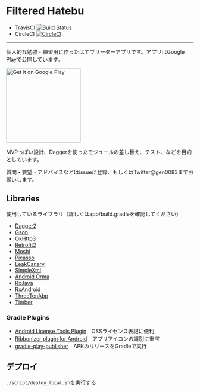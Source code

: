 Filtered Hatebu
===============

- TravisCI [![Build Status](https://travis-ci.org/gen0083/FilteredHatebu.svg?branch=develop)](https://travis-ci.org/gen0083/FilteredHatebu)
- CircleCI [![CircleCI](https://circleci.com/gh/gen0083/FilteredHatebu/tree/develop.svg?style=svg)](https://circleci.com/gh/gen0083/FilteredHatebu/tree/develop)

---

個人的な勉強・練習用に作ったはてブリーダーアプリです。アプリはGoogle Playで公開しています。

<a href='https://play.google.com/store/apps/details?id=jp.gcreate.product.filteredhatebu&utm_source=global_co&utm_medium=prtnr&utm_content=Mar2515&utm_campaign=PartBadge&pcampaignid=MKT-Other-global-all-co-prtnr-py-PartBadge-Mar2515-1'><img width="200" alt='Get it on Google Play' src='https://play.google.com/intl/en_us/badges/images/generic/en_badge_web_generic.png'/></a>

MVPっぽい設計、Daggerを使ったモジュールの差し替え、テスト、などを目的としています。

質問・要望・アドバイスなどはissueに登録、もしくはTwitter@gen0083までお願いします。

## Libraries

使用しているライブラリ（詳しくはapp/build.gradleを確認してください）

- [Dagger2](https://github.com/google/dagger)
- [Gson](https://github.com/google/gson)
- [OkHttp3](https://github.com/square/okhttp)
- [Retrofit2](https://github.com/square/retrofit)
- [Moshi](https://github.com/square/moshi)
- [Picasso](https://github.com/square/picasso)
- [LeakCanary](http://github.com/square/leakcanary)
- [SimpleXml](http://simple.sourceforge.net)
- [Android Orma](https://github.com/gfx/Android-Orma)
- [RxJava](https://github.com/ReactiveX/RxJava)
- [RxAndroid](https://github.com/ReactiveX/RxAndroid)
- [ThreeTenAbp](https://github.com/JakeWharton/ThreeTenABP/)
- [Timber](https://github.com/JakeWharton/timber)

### Gradle Plugins

- [Android License Tools Plugin](https://github.com/cookpad/license-tools-plugin)　OSSライセンス表記に便利
- [Ribbonizer plugin for Android](https://github.com/gfx/gradle-android-ribbonizer-plugin)　アプリアイコンの識別に重宝
- [gradle-play-publisher](https://github.com/Triple-T/gradle-play-publisher)　APKのリリースをGradleで実行

## デプロイ

`./script/deploy_local.sh`を実行する

